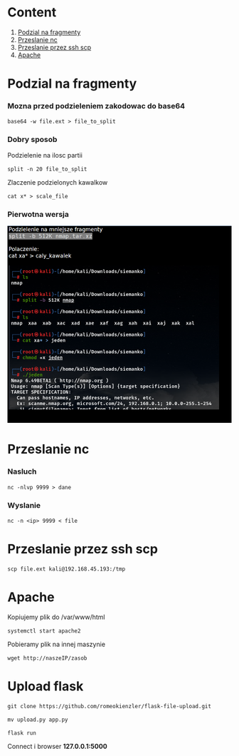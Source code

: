 # Content
1. [Podzial na fragmenty](#Podzial-na-fragmenty)
2. [Przeslanie nc](#Przeslanie-nc)
3. [Przeslanie przez ssh scp](#Przeslanie-przez-ssh-scp)
4. [Apache](#Apache)


# Podzial na fragmenty
### Mozna przed podzieleniem zakodowac do base64
```console
base64 -w file.ext > file_to_split
```
### Dobry sposob
Podzielenie na ilosc partii
```console
split -n 20 file_to_split
```
Zlaczenie podzielonych kawalkow
```console
cat x* > scale_file
```
### Pierwotna wersja
![](PodzielenieNaMniejszeFragmenty.png)



# Przeslanie nc
### Nasluch
```console
nc -nlvp 9999 > dane
```
### Wyslanie
```console
nc -n <ip> 9999 < file
```


# Przeslanie przez ssh scp
```console
scp file.ext kali@192.168.45.193:/tmp
```

# Apache
Kopiujemy plik do /var/www/html
```console
systemctl start apache2
```
Pobieramy plik na innej maszynie
```console
wget http://naszeIP/zasob
```

# Upload flask
```console
git clone https://github.com/romeokienzler/flask-file-upload.git
```
```console
mv upload.py app.py
```
```console
flask run
```
Connect i browser **127.0.0.1:5000**
